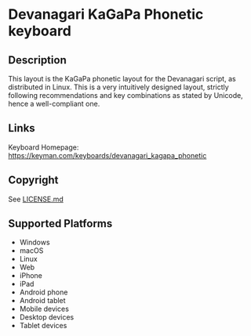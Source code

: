 Devanagari KaGaPa Phonetic keyboard
==============

Description
-----------
This layout is the KaGaPa phonetic layout for the Devanagari script, as distributed in Linux. This is a very intuitively designed layout, strictly following recommendations and key combinations as stated by Unicode, hence a well-compliant one.

Links
-----
Keyboard Homepage: https://keyman.com/keyboards/devanagari_kagapa_phonetic

Copyright
---------
See [LICENSE.md](LICENSE.md)

Supported Platforms
-------------------
 * Windows
 * macOS
 * Linux
 * Web
 * iPhone
 * iPad
 * Android phone
 * Android tablet
 * Mobile devices
 * Desktop devices
 * Tablet devices

